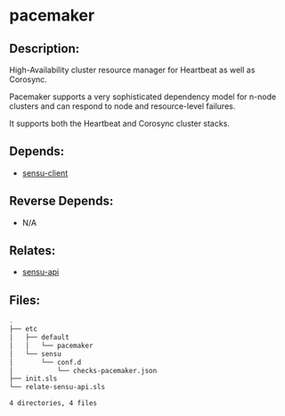 # pacemaker

## Description:

High-Availability cluster resource manager for Heartbeat as well as Corosync.

Pacemaker supports a very sophisticated dependency model for n-node clusters and can respond to node and resource-level failures.

It supports both the Heartbeat and Corosync cluster stacks.

## Depends:

  -  [sensu-client](/salt/sensu-client)

## Reverse Depends:

  -  N/A

## Relates:

  -  [sensu-api](/salt/sensu-api)

## Files:

```bash
.
├── etc
│   ├── default
│   │   └── pacemaker
│   └── sensu
│       └── conf.d
│           └── checks-pacemaker.json
├── init.sls
└── relate-sensu-api.sls

4 directories, 4 files
```
